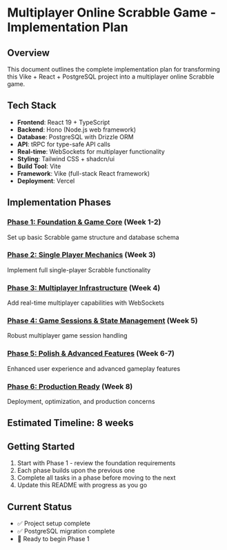 # Multiplayer Online Scrabble Game - Implementation Plan

## Overview
This document outlines the complete implementation plan for transforming this Vike + React + PostgreSQL project into a multiplayer online Scrabble game.

## Tech Stack
- **Frontend**: React 19 + TypeScript
- **Backend**: Hono (Node.js web framework)
- **Database**: PostgreSQL with Drizzle ORM
- **API**: tRPC for type-safe API calls
- **Real-time**: WebSockets for multiplayer functionality
- **Styling**: Tailwind CSS + shadcn/ui
- **Build Tool**: Vite
- **Framework**: Vike (full-stack React framework)
- **Deployment**: Vercel

## Implementation Phases

### [Phase 1: Foundation & Game Core](./phase-1-foundation.md) (Week 1-2)
Set up basic Scrabble game structure and database schema

### [Phase 2: Single Player Mechanics](./phase-2-single-player.md) (Week 3)
Implement full single-player Scrabble functionality

### [Phase 3: Multiplayer Infrastructure](./phase-3-multiplayer-infrastructure.md) (Week 4)
Add real-time multiplayer capabilities with WebSockets

### [Phase 4: Game Sessions & State Management](./phase-4-sessions-state.md) (Week 5)
Robust multiplayer game session handling

### [Phase 5: Polish & Advanced Features](./phase-5-polish-advanced.md) (Week 6-7)
Enhanced user experience and advanced gameplay features

### [Phase 6: Production Ready](./phase-6-production.md) (Week 8)
Deployment, optimization, and production concerns

## Estimated Timeline: 8 weeks

## Getting Started
1. Start with Phase 1 - review the foundation requirements
2. Each phase builds upon the previous one
3. Complete all tasks in a phase before moving to the next
4. Update this README with progress as you go

## Current Status
- ✅ Project setup complete
- ✅ PostgreSQL migration complete
- 🔄 Ready to begin Phase 1
